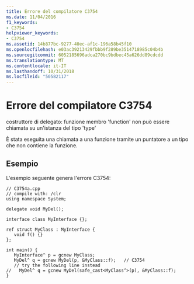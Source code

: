 ```yaml
---
title: Errore del compilatore C3754
ms.date: 11/04/2016
f1_keywords:
- C3754
helpviewer_keywords:
- C3754
ms.assetid: 14b877bc-9277-40ec-af1c-196a58b45f10
ms.openlocfilehash: e03ac39213429fbbb9f289be3514718985c04b4b
ms.sourcegitcommit: 6052185696adca270bc9bdbec45a626dd89cdcdd
ms.translationtype: MT
ms.contentlocale: it-IT
ms.lasthandoff: 10/31/2018
ms.locfileid: "50582117"
---
```

# <a name="compiler-error-c3754"></a>Errore del compilatore C3754

costruttore di delegato: funzione membro 'function' non può essere chiamata su un'istanza del tipo 'type'

È stata eseguita una chiamata a una funzione tramite un puntatore a un tipo che non contiene la funzione.

## <a name="example"></a>Esempio

L'esempio seguente genera l'errore C3754:

```
// C3754a.cpp
// compile with: /clr
using namespace System;

delegate void MyDel();

interface class MyInterface {};

ref struct MyClass : MyInterface {
   void f() {}
};

int main() {
   MyInterface^ p = gcnew MyClass;
   MyDel^ q = gcnew MyDel(p, &MyClass::f);   // C3754
   // try the following line instead
//   MyDel^ q = gcnew MyDel(safe_cast<MyClass^>(p), &MyClass::f);
}
```
